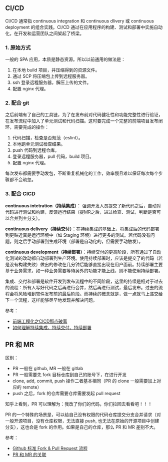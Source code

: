 ## CI/CD
CI/CD 通常指 continuous integration 和 continuous dlivery 或 continuous deployment 的组合实践。CI/CD 通过在应用程序的构建、测试和部署中实施自动化，在开发和运营团队之间架起了桥梁。

### 1. 原始方式
一般的 SPA 应用，本质是静态资源。所以以前通用的做法是：
1. 在本地 build 项目，并压缩得到的资源文件。
2. 通过 SCP 将压缩包上传到远程服务器。
3. ssh 登录远程服务器，解压上传的文件。
4. 配置 nginx 代理。

### 2. 配合 git
之后前端有了自己的工具链，为了在发布前对代码健壮性和功能完整性进行验证，在发布流程中加入了单元测试和代码扫描。这时要完成一个完整的前端项目发布闭环，需要完成的操作：
1. 代码扫描，检查是否规范（eslint）。
2. 本地跑单元测试检查结果。
3. push 代码到远程仓库。
4. 登录远程服务器，pull 代码，build 项目。
5. 配置 nginx 代理。

每次发布都需要手动发包，不断重复机械化的工作，效率慢且难以保证每次每个步骤都不会疏忽。

### 3. 配合 CICD
**continuous intetration（持续集成）**： 强调开发人员提交了新代码之后，自动对代码进行测试和构建，反馈运行结果（提MR之后，进过检查、测试，判断是否可以合并到主分支）。

**continuous delivery（持续交付）**：在持续集成的基础上，将集成后的代码部署到更贴近真是运行环境中（如 Staging 环境）进行更多的测试。若代码没有问题，则之后手动部署到生成环境（部署是自动化的，但需要手动触发）。

**continuous development（持续部署）**：持续交付的更高阶段，所有通过了自动化测试的改动都自动部署到生产环境。使用持续部署时，应该是提交了的代码（若是没有构建失败）做出的修改在几分钟后能够直接出现在用户面前。持续部署主要基于业务需求，如一种业务需要等待另外的功能才能上线，则不能使用持续部署。

集成、交付和部署是软件开发到发布流程中的不同阶段，这里的持续是相对于过去的流程：所有人写好代码之后再进行合并，然后再进行测试，最后发布。过去的流程会将风险堆到软件发布前的最后阶段。而持续的概念就是，做一点就马上递交给下一个流程，这样能够尽早地发现并解决问题。

参考：
- [前端工程化之CICD那点破事](https://juejin.cn/post/6870325047324573710)
- [如何理解持续集成、持续交付、持续部署](https://www.zhihu.com/question/23444990)

## PR 和 MR
区别：
- PR 一般在 github, MR 一般在 gitlab
- PR 一般需要先 fork 目标仓库到自己的账号下，在进行开发
- clone, add, commit, push 操作二者基本相同（PR 的 clone 一般需要加上对应的 remote）
- push 之后，fork 的仓库需要仓库需要发起 pull request

知乎上看到，PR 可以理解为：我改了你们的代码，你们拉回去看看吧！！！

PR 的一个特殊的场景是，可以给自己没有权限的代码仓库提交分支合并请求（对一般开源项目，没有仓库权限，无法直接 push, 也无法在原始的开源项目中创建分支），这也会是 fork 的作用。如果是自己的仓库，那么 PR 和 MR 差别不大。

参考： 
- [Github 标准 Fork & Pull Request 流程](https://aaronflower.github.io/essays/github-fork-pull-workflow.html)
- [PR 和 MR 的关联](https://zhuanlan.zhihu.com/p/463588556)



